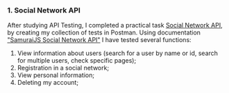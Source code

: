 ### 1. Social Network API

After studying API Testing, I completed a practical task [Social Network API](https://github.com/LizaDoroshchenko/CV/tree/main/social-network-api), by creating my collection of tests in Postman. Using documentation ["SamuraiJS Social Network API"](https://social-network.samuraijs.com/docs#) I have tested several functions:

1. View information about users (search for a user by name or id, search for multiple users, check specific pages);
2. Registration in a social network;
3. View personal information;
4. Deleting my account;
